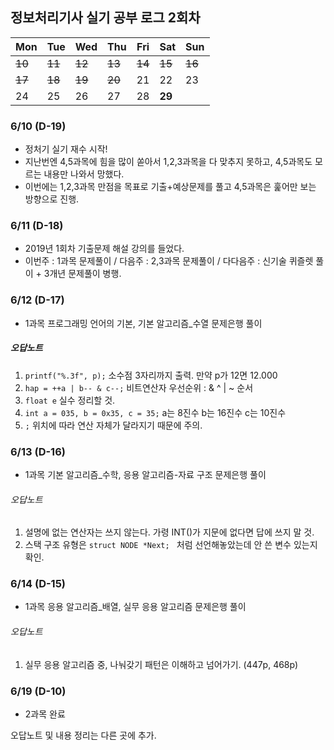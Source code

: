 ## 정보처리기사 실기 공부 로그 2회차

| Mon  | Tue  | Wed  | Thu  | Fri  | Sat  | Sun          |
| ---- | ---- | ---- | ---- | ---- | ------------ | ------------ |
| ~~10~~ | ~~11~~        | ~~12~~ | ~~13~~ | ~~14~~ | ~~15~~ | ~~16~~     |
| ~~17~~ | ~~18~~ | ~~19~~ | ~~20~~ | 21   | 22     | 23   |
| 24     | 25   | 26   | 27   | 28   | **29** |      |



### 6/10 (D-19)

- 정처기 실기 재수 시작!
- 지난번엔 4,5과목에 힘을 많이 쏟아서 1,2,3과목을 다 맞추지 못하고, 4,5과목도 모르는 내용만 나와서 망했다.
- 이번에는 1,2,3과목 만점을 목표로 기출+예상문제를 풀고 4,5과목은 훑어만 보는 방향으로 진행.



### 6/11 (D-18)

- 2019년 1회차 기출문제 해설 강의를 들었다.
- 이번주 : 1과목 문제풀이 / 다음주 : 2,3과목 문제풀이 / 다다음주 : 신기술 퀴즐렛 풀이 + 3개년 문제풀이 병행.



### 6/12 (D-17)

- 1과목 프로그래밍 언어의 기본, 기본 알고리즘_수열 문제은행 풀이

##### 오답노트

1. `printf("%.3f", p);`
   소수점 3자리까지 출력. 만약 p가 12면 12.000
2. `hap = ++a | b-- & c--;`
   비트연산자 우선순위 : & ^ | ~ 순서
3. `float e` 실수 정리할 것.
4. `int a = 035, b = 0x35, c = 35;`
   a는 8진수 b는 16진수 c는 10진수
5. `;` 위치에 따라 연산 자체가 달라지기 때문에 주의.



### 6/13 (D-16)

- 1과목 기본 알고리즘_수학, 응용 알고리즘-자료 구조 문제은행 풀이

###### 오답노트

1. 설명에 없는 연산자는 쓰지 않는다. 가령 INT()가 지문에 없다면 답에 쓰지 말 것.
2. 스택 구조 유형은 `struct NODE *Next; ` 처럼 선언해놓았는데 안 쓴 변수 있는지 확인.



### 6/14 (D-15)

- 1과목 응용 알고리즘_배열, 실무 응용 알고리즘 문제은행 풀이

###### 오답노트

1. 실무 응용 알고리즘 중, 나눠갖기 패턴은 이해하고 넘어가기. (447p, 468p)



### 6/19 (D-10)

- 2과목 완료

오답노트 및 내용 정리는 다른 곳에 추가.